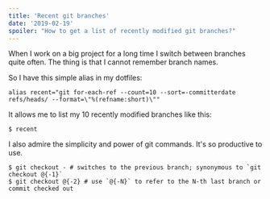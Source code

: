 ```yaml
---
title: 'Recent git branches'
date: '2019-02-19'
spoiler: "How to get a list of recently modified git branches?"
---
```


When I work on a big project for a long time I switch between branches quite often. The thing is that I cannot remember branch names.

So I have this simple alias in my dotfiles:

```
alias recent="git for-each-ref --count=10 --sort=-committerdate refs/heads/ --format=\"%(refname:short)\""
```

It allows me to list my 10 recently modified branches like this:

```
$ recent
```

I also admire the simplicity and power of git commands. It's so productive to use.

```
$ git checkout - # switches to the previous branch; synonymous to `git checkout @{-1}`
$ git checkout @{-2} # use `@{-N}` to refer to the N-th last branch or commit checked out
```
